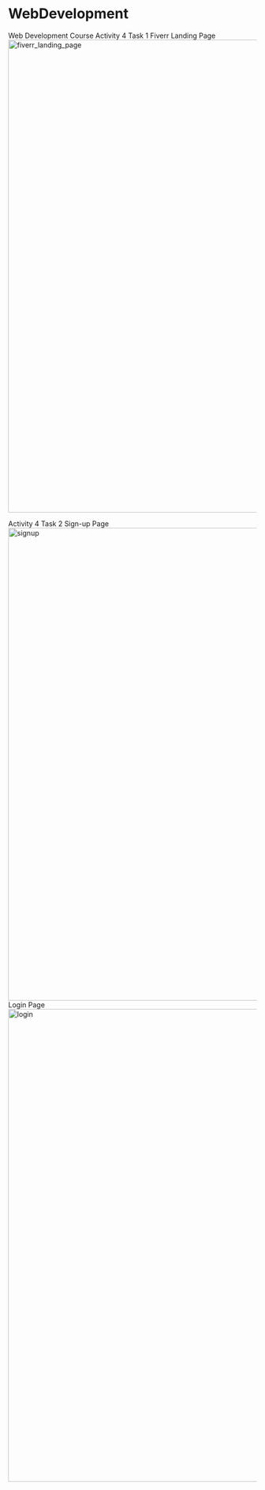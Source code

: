 # WebDevelopment
Web Development Course
Activity 4
Task 1
Fiverr Landing Page
<img width="959" alt="fiverr_landing_page" src="https://github.com/MianAhmadWaheed/WebDevelopment/assets/158217746/9fc8869c-3b77-476b-b058-1ef50c9c33b6">

Activity 4
Task 2
Sign-up Page
<img width="959" alt="signup" src="https://github.com/MianAhmadWaheed/WebDevelopment/assets/158217746/c3e08bc6-391f-4660-badc-d85c957929b9">
Login Page
<img width="959" alt="login" src="https://github.com/MianAhmadWaheed/WebDevelopment/assets/158217746/f80f580c-7dda-43ed-9c22-19ed432c4345">
